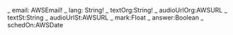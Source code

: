 
 _  email: AWSEmail!
 _  lang: String!
 _  textOrg:String!
 _  audioUrlOrg:AWSURL
 _  textSt:String
 _  audioUrlSt:AWSURL
 _  mark:Float
 _  answer:Boolean
 _  schedOn:AWSDate